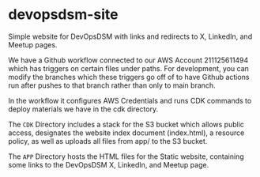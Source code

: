 # devopsdsm-site
Simple website for DevOpsDSM with links and redirects to X, LinkedIn, and Meetup pages.

We have a Github workflow connected to our AWS Account 211125611494 which has triggers on certain files under paths.
For development, you can modify the branches which these triggers go off of to have Github actions run after pushes to that branch rather than only to main branch.

In the workflow it configures AWS Credentials and runs CDK commands to deploy materials we have in the cdk directory. 

The `CDK` Directory includes a stack for the S3 bucket which allows public access, designates the website index document (index.html), a resource policy, as well as uploads all files from app/ to the S3 bucket.

The `APP` Directory hosts the HTML files for the Static website, containing some links to the DevOpsDSM X, LinkedIn, and Meetup page.